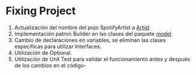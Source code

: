 # Fixing Project

1. Actualización del nombre del pojo SpotifyArtist a [Artist](./src/main/java/com/example/refactor/model/Artist.java)
1. Implementación patron Builder en las clases del paquete [model](./src/main/java/com/example/refactor/model).
1. Cambio de declaraciones en variables, se eliminan las clases específicas para utilizar Interfaces.
1. Utilización de Optional.
1. Utilización de Unit Test para validar el funcionamiento antes y después de los cambios en el código-